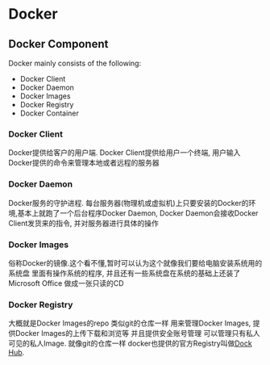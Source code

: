 # Docker
## Docker Component
Docker mainly consists of the following:
* Docker Client
* Docker Daemon
* Docker Images
* Docker Registry
* Docker Container

### Docker Client
Docker提供给客户的用户端. Docker Client提供给用户一个终端, 用户输入Docker提供的命令来管理本地或者远程的服务器

### Docker Daemon
Docker服务的守护进程. 每台服务器(物理机或虚拟机)上只要安装的Docker的环境,基本上就跑了一个后台程序Docker Daemon, Docker Daemon会接收Docker Client发货来的指令, 并对服务器进行具体的操作

### Docker Images
俗称Docker的镜像.这个看不懂,暂时可以认为这个就像我们要给电脑安装系统用的系统盘 里面有操作系统的程序, 并且还有一些系统盘在系统的基础上还装了Microsoft Office 做成一张只读的CD

### Docker Registry
大概就是Docker Images的repo 类似git的仓库一样 用来管理Docker Images, 提供Docker Images的上传下载和浏览等 并且提供安全账号管理 可以管理只有私人可见的私人Image. 就像git的仓库一样 docker也提供的官方Registry叫做[Dock Hub](hub.Docker.com).
